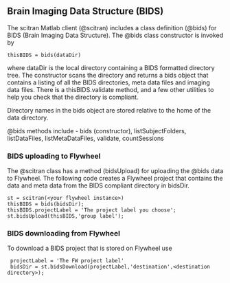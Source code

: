 ## Brain Imaging Data Structure (BIDS)

The scitran Matlab client (@scitran) includes a class definition (@bids) for BIDS (Brain Imaging Data Structure). The @bids class constructor is invoked by

    thisBIDS = bids(dataDir)

where dataDir is the local directory containing a BIDS formatted directory tree.  The constructor scans the directory and returns a bids object that contains a listing of all the BIDS directories, meta data files and imaging data files. There is a thisBIDS.validate method, and a few other utilities to help you check that the directory is compliant. 

Directory names in the bids object are stored relative to the home of the data directory.

@bids methods include - bids (constructor), listSubjectFolders, listDataFiles, listMetaDataFiles, validate, countSessions

### BIDS uploading to Flywheel

The @scitran class has a method (bidsUpload) for uploading the @bids data to Flywheel.  The following code creates a Flywheel project that contains the data and meta data from the BIDS compliant directory in bidsDir.  

```
st = scitran(<your flywheel instance>)
thisBIDS = bids(bidsDir);
thisBIDS.projectLabel = 'The project label you choose';
st.bidsUpload(thisBIDS,'group label');
```

### BIDS downloading from Flywheel

To download a BIDS project that is stored on Flywheel use

     projectLabel = 'The FW project label'
     bidsDir = st.bidsDownload(projectLabel,'destination',<destination directory>);





